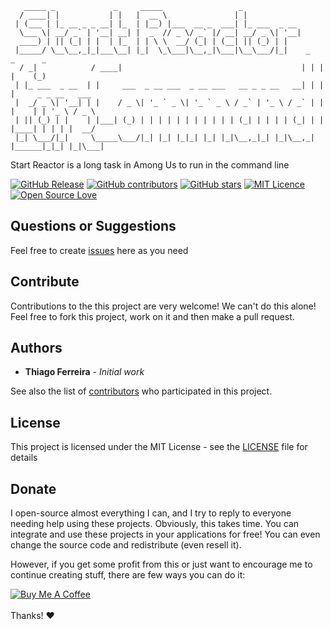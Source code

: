 ```console
   _____ _             _     _____                 _                                      
  / ____| |           | |   |  __ \               | |                                     
 | (___ | |_ __ _ _ __| |_  | |__) |___  __ _  ___| |_ ___  _ __                          
  \___ \| __/ _` | '__| __| |  _  // _ \/ _` |/ __| __/ _ \| '__|                         
  ____) | || (_| | |  | |_  | | \ \  __/ (_| | (__| || (_) | |                            
 |_____/ \__\__,_|_|___\__| |_|  \_\___|\__,_|\___|\__\___/|_|    _   _      _            
  / _|            / ____|                                        | | | |    (_)           
 | |_ ___  _ __  | |     ___  _ __ ___  _ __ ___   __ _ _ __   __| | | |     _ _ __   ___ 
 |  _/ _ \| '__| | |    / _ \| '_ ` _ \| '_ ` _ \ / _` | '_ \ / _` | | |    | | '_ \ / _ \
 | || (_) | |    | |___| (_) | | | | | | | | | | | (_| | | | | (_| | | |____| | | | |  __/
 |_| \___/|_|     \_____\___/|_| |_| |_|_| |_| |_|\__,_|_| |_|\__,_| |______|_|_| |_|\___|
```

Start Reactor is a long task in Among Us to run in the command line

[![GitHub Release](https://img.shields.io/github/release/thiagodnf/start-reactor-for-command-line.svg)](https://github.com/thiagodnf/start-reactor-for-command-line/releases/latest)
[![GitHub contributors](https://img.shields.io/github/contributors/thiagodnf/start-reactor-for-command-line.svg)](https://github.com/thiagodnf/start-reactor-for-command-line/graphs/contributors)
[![GitHub stars](https://img.shields.io/github/stars/thiagodnf/start-reactor-for-command-line.svg)](https://github.com/almende/thiagodnf/start-reactor-for-command-line)
[![MIT Licence](https://badges.frapsoft.com/os/mit/mit.svg?v=103)](https://opensource.org/licenses/mit-license.php)
[![Open Source Love](https://badges.frapsoft.com/os/v1/open-source.svg?v=103)](https://github.com/ellerbrock/open-source-badges/)


## Questions or Suggestions

Feel free to create <a href="https://github.com/thiagodnf/start-reactor-for-command-line/issues">issues</a> here as you need

## Contribute

Contributions to the this project are very welcome! We can't do this alone! Feel free to fork this project, work on it and then make a pull request.

## Authors

* **Thiago Ferreira** - *Initial work*

See also the list of [contributors](https://github.com/thiagodnf/start-reactor-for-command-line/graphs/contributors) who participated in this project.

## License

This project is licensed under the MIT License - see the [LICENSE](LICENSE) file for details

## Donate

I open-source almost everything I can, and I try to reply to everyone needing help using these projects. Obviously, this takes time. You can integrate and use these projects in your applications for free! You can even change the source code and redistribute (even resell it).

However, if you get some profit from this or just want to encourage me to continue creating stuff, there are few ways you can do it:

<a href="https://www.buymeacoffee.com/thiagodnf" target="_blank">
  <img src="https://www.buymeacoffee.com/assets/img/guidelines/download-assets-sm-2.svg" alt="Buy Me A Coffee">
</a>
<br/>
<br/>
Thanks! ❤️
